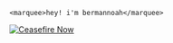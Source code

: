 `<marquee>hey! i'm bermannoah</marquee>`

[![Ceasefire Now](https://badge.techforpalestine.org/ceasefire-now)](https://techforpalestine.org/learn-more)

<!--
**bermannoah/bermannoah** is a ✨ _special_ ✨ repository because its `README.md` (this file) appears on your GitHub profile.

Here are some ideas to get you started:

- 🔭 I’m currently working on ...
- 🌱 I’m currently learning ...
- 👯 I’m looking to collaborate on ...
- 🤔 I’m looking for help with ...
- 💬 Ask me about ...
- 📫 How to reach me: ...
- 😄 Pronouns: ...
- ⚡ Fun fact: ...
-->
